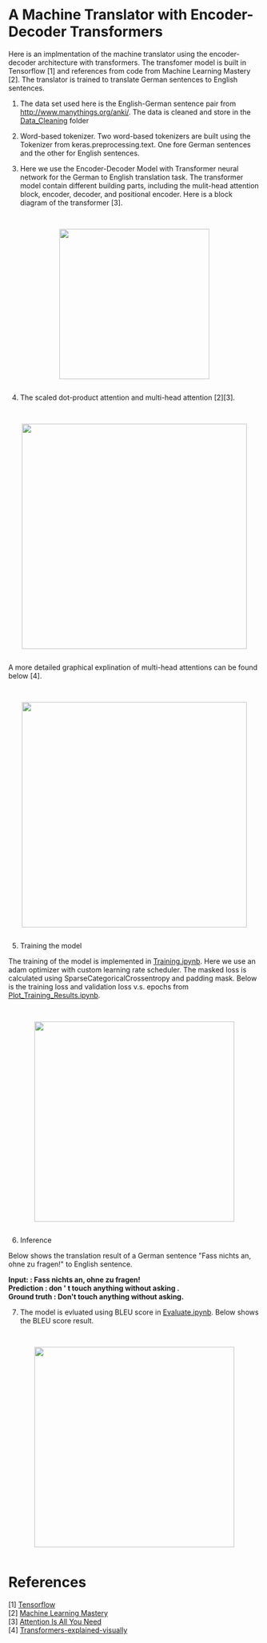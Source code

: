 # A Machine Translator with Encoder-Decoder Transformers 

Here is an implmentation of the machine translator using the encoder-decoder architecture with transformers. The transfomer model is built in Tensorflow [1] and references from code from Machine Learning Mastery [2]. The translator is trained to translate German sentences to English sentences. <br/>


1. The data set used here is the English-German sentence pair from http://www.manythings.org/anki/. The data is cleaned and store in the [Data_Cleaning]() folder

2. Word-based tokenizer. Two word-based tokenizers are built using the Tokenizer from keras.preprocessing.text. One fore German sentences and the other for English sentences. 

3. Here we use the Encoder-Decoder Model with Transformer neural network for the German to English translation task. The transformer model contain different building parts, including the mulit-head attention block, encoder, decoder, and positional encoder. Here is a block diagram of the transformer [3]. 

<pre><p align="center">
<img src="https://github.com/zzc01/Transformer/assets/86133411/b05f651e-2c70-4d2c-a164-be27b1f89e3b"  width="300" >
</p></pre>

4. The scaled dot-product attention and multi-head attention [2][3].

<pre><p align="center">
<img src="https://github.com/zzc01/Transformer/assets/86133411/2662ac99-ee81-418f-af30-3d0eaf6e560e"  width="450" >
</p></pre>

A more detailed graphical explination of multi-head attentions can be found below [4]. 

<pre><p align="center">
<img src="https://github.com/zzc01/Transformer/assets/86133411/17035d2b-dfd1-4b24-aa8e-24736183a9e5"  width="450" >
</p></pre>


5. Training the model 

The training of the model is implemented in [Training.ipynb](/Translator_Transformer_Mastery/Training.ipynb). Here we use an adam optimizer with custom learning rate scheduler. The masked loss is calculated using SparseCategoricalCrossentropy and padding mask. Below is the training loss and validation loss v.s. epochs from [Plot_Training_Results.ipynb](/Translator_Transformer_Mastery/Plot_Training_Results.ipynb). 

<pre><p align="center">
<img src="https://github.com/zzc01/Transformer/assets/86133411/8e29e42f-f92c-4e80-b1ca-463fb80d7cf4"  width="400" >
</p></pre>


6. Inference

Below shows the translation result of a German sentence "Fass nichts an, ohne zu fragen!" to English sentence. </br>

**Input:         : Fass nichts an, ohne zu fragen!</br>**
**Prediction     : don ' t touch anything without asking .</br>**
**Ground truth   : Don't touch anything without asking.</br>**

7. The model is evluated using BLEU score in [Evaluate.ipynb](/Translator_Transformer_Mastery/Evaluate.ipynb). Below shows the BLEU score result. 

<pre><p align="center">
<img src="https://github.com/zzc01/Transformer/assets/86133411/4d29b61e-4753-498c-939b-694859b67b5c"  width="400" >
</p></pre>



# References 
[1] [Tensorflow](https://www.tensorflow.org/) <br/>
[2] [Machine Learning Mastery](https://machinelearningmastery.com/) <br/> 
[3] [Attention Is All You Need](https://arxiv.org/pdf/1706.03762.pdf)<br/>
[4] [Transformers-explained-visually](https://towardsdatascience.com/transformers-explained-visually-not-just-how-but-why-they-work-so-well-d840bd61a9d3)<br/>


